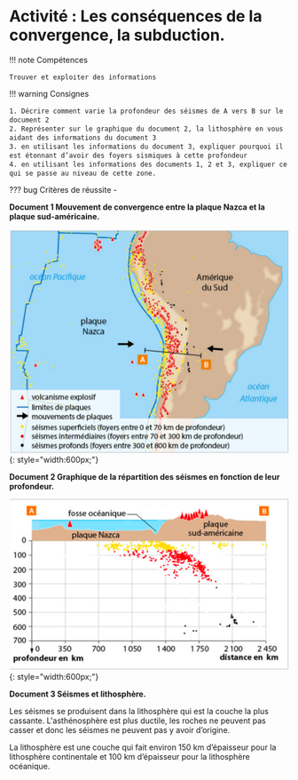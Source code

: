 # Activité : Les conséquences de la convergence, la subduction.

!!! note Compétences

    Trouver et exploiter des informations 

!!! warning Consignes

    1. Décrire comment varie la profondeur des séismes de A vers B sur le document 2 
    2. Représenter sur le graphique du document 2, la lithosphère en vous aidant des informations du document 3
    3. en utilisant les informations du document 3, expliquer pourquoi il est étonnant d’avoir des foyers sismiques à cette profondeur
    4. en utilisant les informations des documents 1, 2 et 3, expliquer ce qui se passe au niveau de cette zone.
    
??? bug Critères de réussite
    - 


**Document 1 Mouvement de convergence entre la plaque Nazca et la plaque sud-américaine.**

![](Pictures/carteMouvAmeriqueSud.png){: style="width:600px;"}


**Document 2 Graphique de la répartition des séismes en fonction de leur profondeur.**

![](Pictures/graphProfSeisme.png){: style="width:600px;"}



**Document 3 Séismes et lithosphère.**

Les séismes se produisent dans la lithosphère qui est la couche la plus cassante. L'asthénosphère est plus ductile, les roches ne peuvent pas casser et donc les séismes ne peuvent pas y avoir d’origine.

La lithosphère est une couche qui fait environ 150 km d’épaisseur pour la lithosphère continentale et 100 km d’épaisseur pour la lithosphère océanique.